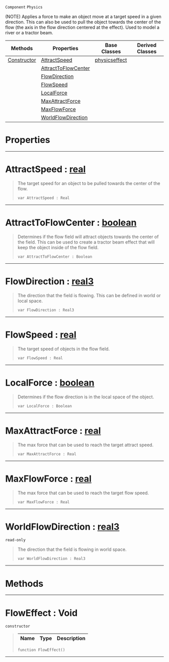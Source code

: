  `Component` `Physics`



(NOTE) Applies a force to make an object move at a target speed in a given direction. This can also be used to pull the object towards the center of the flow (the axis in the flow direction centered at the effect). Used to model a river or a tractor beam.

|Methods|Properties|Base Classes|Derived Classes|
|---|---|---|---|
|[ Constructor](https://github.com/ZilchEngine/ZilchDocs/blob/master/code_reference/class_reference/floweffect.md#floweffect-void)|[ AttractSpeed](https://github.com/ZilchEngine/ZilchDocs/blob/master/code_reference/class_reference/floweffect.md#attractspeed-zilch-engine)|[physicseffect](https://github.com/ZilchEngine/ZilchDocs/blob/master/code_reference/class_reference/physicseffect.md)| |
| |[ AttractToFlowCenter](https://github.com/ZilchEngine/ZilchDocs/blob/master/code_reference/class_reference/floweffect.md#attracttoflowcenter-zero)| | |
| |[ FlowDirection](https://github.com/ZilchEngine/ZilchDocs/blob/master/code_reference/class_reference/floweffect.md#flowdirection-zilch-engin)| | |
| |[ FlowSpeed](https://github.com/ZilchEngine/ZilchDocs/blob/master/code_reference/class_reference/floweffect.md#flowspeed-zilch-engine-do)| | |
| |[ LocalForce](https://github.com/ZilchEngine/ZilchDocs/blob/master/code_reference/class_reference/floweffect.md#localforce-zilch-engine-d)| | |
| |[ MaxAttractForce](https://github.com/ZilchEngine/ZilchDocs/blob/master/code_reference/class_reference/floweffect.md#maxattractforce-zilch-eng)| | |
| |[ MaxFlowForce](https://github.com/ZilchEngine/ZilchDocs/blob/master/code_reference/class_reference/floweffect.md#maxflowforce-zilch-engine)| | |
| |[ WorldFlowDirection](https://github.com/ZilchEngine/ZilchDocs/blob/master/code_reference/class_reference/floweffect.md#worldflowdirection-zero)| | |


 #  Properties


---  
 #  AttractSpeed : [real](https://github.com/ZilchEngine/ZilchDocs/blob/master/code_reference/nada_base_types/real.md)

> The target speed for an object to be pulled towards the center of the flow.
> ``` lang=cpp, name=Nada
> var AttractSpeed : Real


---  
 #  AttractToFlowCenter : [boolean](https://github.com/ZilchEngine/ZilchDocs/blob/master/code_reference/nada_base_types/boolean.md)

> Determines if the flow field will attract objects towards the center of the field. This can be used to create a tractor beam effect that will keep the object inside of the flow field.
> ``` lang=cpp, name=Nada
> var AttractToFlowCenter : Boolean


---  
 #  FlowDirection : [real3](https://github.com/ZilchEngine/ZilchDocs/blob/master/code_reference/nada_base_types/real3.md)

> The direction that the field is flowing. This can be defined in world or local space.
> ``` lang=cpp, name=Nada
> var FlowDirection : Real3


---  
 #  FlowSpeed : [real](https://github.com/ZilchEngine/ZilchDocs/blob/master/code_reference/nada_base_types/real.md)

> The target speed of objects in the flow field.
> ``` lang=cpp, name=Nada
> var FlowSpeed : Real


---  
 #  LocalForce : [boolean](https://github.com/ZilchEngine/ZilchDocs/blob/master/code_reference/nada_base_types/boolean.md)

> Determines if the flow direction is in the local space of the object.
> ``` lang=cpp, name=Nada
> var LocalForce : Boolean


---  
 #  MaxAttractForce : [real](https://github.com/ZilchEngine/ZilchDocs/blob/master/code_reference/nada_base_types/real.md)

> The max force that can be used to reach the target attract speed.
> ``` lang=cpp, name=Nada
> var MaxAttractForce : Real


---  
 #  MaxFlowForce : [real](https://github.com/ZilchEngine/ZilchDocs/blob/master/code_reference/nada_base_types/real.md)

> The max force that can be used to reach the target flow speed.
> ``` lang=cpp, name=Nada
> var MaxFlowForce : Real


---  
 #  WorldFlowDirection : [real3](https://github.com/ZilchEngine/ZilchDocs/blob/master/code_reference/nada_base_types/real3.md)

 `read-only`

> The direction that the field is flowing in world space.
> ``` lang=cpp, name=Nada
> var WorldFlowDirection : Real3


---  
 #  Methods


---  
 #  FlowEffect : Void

 `constructor`

> 
> |Name|Type|Description|
> |---|---|---|
> ``` lang=cpp, name=Nada
> function FlowEffect()
> ``` 


---  
 

 